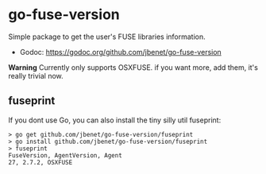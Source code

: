 # go-fuse-version

Simple package to get the user's FUSE libraries information.

- Godoc: https://godoc.org/github.com/jbenet/go-fuse-version

**Warning** Currently only supports OSXFUSE. if you want more, add them, it's really trivial now.

## fuseprint

If you dont use Go, you can also install the tiny silly util fuseprint:

```
> go get github.com/jbenet/go-fuse-version/fuseprint
> go install github.com/jbenet/go-fuse-version/fuseprint
> fuseprint
FuseVersion, AgentVersion, Agent
27, 2.7.2, OSXFUSE
```
